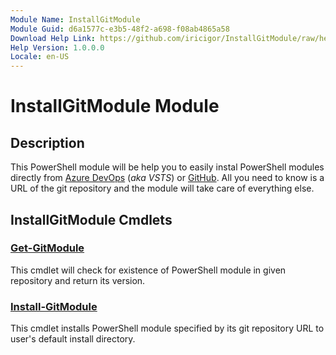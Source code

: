 ```yaml
---
Module Name: InstallGitModule
Module Guid: d6a1577c-e3b5-48f2-a698-f08ab4865a58
Download Help Link: https://github.com/iricigor/InstallGitModule/raw/help-files/cab/
Help Version: 1.0.0.0
Locale: en-US
---
```


# InstallGitModule Module
## Description
This PowerShell module will be help you to easily instal PowerShell modules directly from [Azure DevOps](https://azure.microsoft.com/en-us/services/devops/repos/) (_aka VSTS_) or [GitHub](https://github.com/).
All you need to know is a URL of the git repository and the module will take care of everything else.

## InstallGitModule Cmdlets
### [Get-GitModule](Get-GitModule.md)
This cmdlet will check for existence of PowerShell module in given repository and return its version.

### [Install-GitModule](Install-GitModule.md)
This cmdlet installs PowerShell module specified by its git repository URL to user's default install directory.

